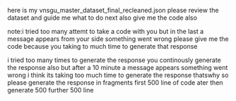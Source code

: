 here is my vnsgu_master_dataset_final_recleaned.json please review the dataset and guide me what to do next also give me the code also

note:i tried too many attemt to take a code with you but in the last a message appears from your side something went wrong please give me the code because you taking to much time to generate that response



i tried too many times to generate the response you continously generate the response also but after a 10 minute a message appears something went wrong i think its taking too much time to generate the response thatswhy so please generate the response in fragments first 500 line of code ater then generate 500 further 500 line
